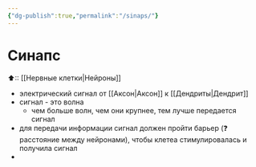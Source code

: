 ```yaml
---
{"dg-publish":true,"permalink":"/sinaps/"}
---
```


# Синапс

⬆:: [[Нервные клетки\|Нейроны]]

- электрический сигнал от [[Аксон\|Аксон]] к [[Дендриты\|Дендрит]]
- сигнал - это волна
	- чем больше волн, чем они крупнее, тем лучше передается сигнал
- для передачи информации сигнал должен пройти барьер (❓ расстояние между нейронами), чтобы клетеа стимулировалась и получила сигнал
- 